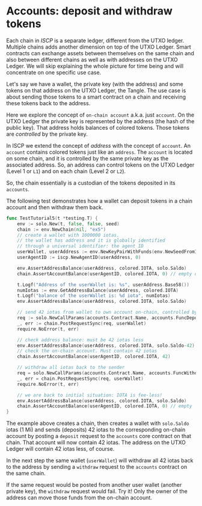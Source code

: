 # Accounts: deposit and withdraw tokens

Each chain in _ISCP_ is a separate ledger, different from the UTXO ledger.
Multiple chains adds another dimension on top of the UTXO Ledger. Smart contracts
can exchange assets between themselves on the same chain and also between different chains as well as with
addresses on the UTXO Ledger. We will skip explaining the whole picture for time
being and will concentrate on one specific use case.

Let's say we have a wallet, the private key (with the address) and some tokens on
that address on the UTXO Ledger, the Tangle. The use case is about sending those tokens to a smart contract on a chain
and receiving these tokens back to the address.

Here we explore the concept of `on-chain account` a.k.a. just `account`. On the UTXO
Ledger the private key is represented by the address (the hash of the public
key). That address holds balances of colored tokens. Those tokens are
_controlled_ by the private key.

In ISCP we extend the concept of _address_ with the concept of `account`. An 
`account` contains colored tokens just like an `address`. The `account` is
located on some chain, and it is controlled by the same private key as the 
associated address. So, an address can control tokens on the UTXO Ledger 
(Level 1 or `L1`) and on each chain (Level 2 or `L2`).

So, the chain essentially is a custodian of the tokens deposited in its `accounts`.

The following test demonstrates how a wallet can deposit tokens in a chain 
account and then withdraw them back.

```go
func TestTutorial5(t *testing.T) {
	env := solo.New(t, false, false, seed)
	chain := env.NewChain(nil, "ex5")
	// create a wallet with 1000000 iotas.
	// the wallet has address and it is globally identified
	// through a universal identifier: the agent ID
	userWallet, userAddress := env.NewKeyPairWithFunds(env.NewSeedFromIndex(5))
	userAgentID := iscp.NewAgentID(userAddress, 0)

	env.AssertAddressBalance(userAddress, colored.IOTA, solo.Saldo)
	chain.AssertAccountBalance(userAgentID, colored.IOTA, 0) // empty on-chain

	t.Logf("Address of the userWallet is: %s", userAddress.Base58())
	numIotas := env.GetAddressBalance(userAddress, colored.IOTA)
	t.Logf("balance of the userWallet is: %d iota", numIotas)
	env.AssertAddressBalance(userAddress, colored.IOTA, solo.Saldo)

	// send 42 iotas from wallet to own account on-chain, controlled by the same wallet
	req := solo.NewCallParams(accounts.Contract.Name, accounts.FuncDeposit.Name).WithIotas(42)
	_, err := chain.PostRequestSync(req, userWallet)
	require.NoError(t, err)

	// check address balance: must be 42 iotas less
	env.AssertAddressBalance(userAddress, colored.IOTA, solo.Saldo-42)
	// check the on-chain account. Must contain 42 iotas
	chain.AssertAccountBalance(userAgentID, colored.IOTA, 42)

	// withdraw all iotas back to the sender
	req = solo.NewCallParams(accounts.Contract.Name, accounts.FuncWithdraw.Name).WithIotas(1)
	_, err = chain.PostRequestSync(req, userWallet)
	require.NoError(t, err)

	// we are back to initial situation: IOTA is fee-less!
	env.AssertAddressBalance(userAddress, colored.IOTA, solo.Saldo)
	chain.AssertAccountBalance(userAgentID, colored.IOTA, 0) // empty
}
```

The example above creates a chain, then creates a wallet with `solo.Saldo` iotas (1 Mi) and
sends (deposits) 42 iotas to the corresponding on-chain account by posting
a `deposit` request to the `accounts` core contract on that chain. That account
will now contain 42 iotas. The address on the UTXO Ledger will contain 42 iotas
less, of course.

In the next step the same wallet (`userWallet`) will withdraw all 42 iotas back
to the address by sending a `withdraw` request to the `accounts` contract on 
the same chain.

If the same request would be posted from another user wallet (another private
key), the `withdraw` request would fail. Try it! Only the owner of the address
can move those funds from the on-chain account.


  